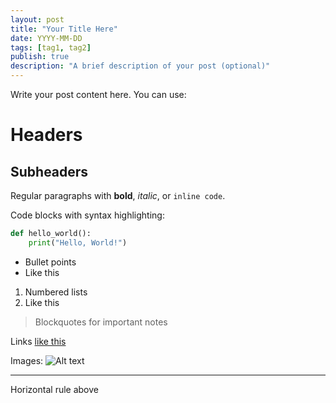 ```yaml
---
layout: post
title: "Your Title Here"
date: YYYY-MM-DD
tags: [tag1, tag2]
publish: true
description: "A brief description of your post (optional)"
---
```


Write your post content here. You can use:

# Headers

## Subheaders

Regular paragraphs with **bold**, *italic*, or `inline code`.

Code blocks with syntax highlighting:

```python
def hello_world():
    print("Hello, World!")
```

- Bullet points
- Like this

1. Numbered lists
2. Like this

> Blockquotes for important notes

Links [like this](https://example.com)

Images:
![Alt text](/path/to/image.jpg)

---
Horizontal rule above 